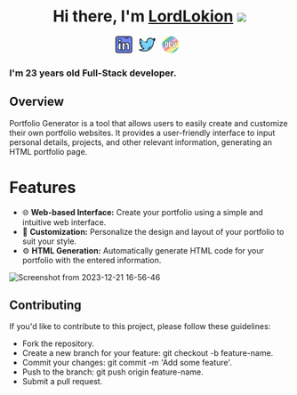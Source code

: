 <div align="center">
   <h1>Hi there, I'm <a href="https://lordlokion.github.io">LordLokion</a> <img src="https://media.giphy.com/media/hvRJCLFzcasrR4ia7z/giphy.gif" width="25px"> </h1>
</div>

<p align='center'>
   <a href="https://www.linkedin.com/in/akhil-sharma-b8860a144/"><img height="30" src="https://raw.githubusercontent.com/8bithemant/8bithemant/master/linkedin.png?raw=true"></a>&nbsp;&nbsp;
<a href="https://twitter.com/lordlokion"><img height="30" src="https://raw.githubusercontent.com/8bithemant/8bithemant/master/twitter.png?raw=true"></a>&nbsp;&nbsp;
<a href="https://dev.to/lordlokion"><img height="30" src="https://raw.githubusercontent.com/8bithemant/8bithemant/master/devto.png?raw=true"></a>&nbsp;&nbsp;
 </p>

 <p align="center">
  <h3> I'm 23 years old Full-Stack developer.</h3>
</p>

## Overview
Portfolio Generator is a tool that allows users to easily create and customize their own portfolio websites. It provides a user-friendly interface to input personal details, projects, and other relevant information, generating an HTML portfolio page.

# Features
- 🌐 **Web-based Interface:** Create your portfolio using a simple and intuitive web interface.
- 🎨 **Customization:** Personalize the design and layout of your portfolio to suit your style.
- ⚙️ **HTML Generation:** Automatically generate HTML code for your portfolio with the entered information.

  
![Screenshot from 2023-12-21 16-56-46](https://github.com/lordlokion/universal/assets/31504654/e453d6a4-0d84-4759-b2c3-8424d24bd8ee)


## Contributing
If you'd like to contribute to this project, please follow these guidelines:

- Fork the repository.
- Create a new branch for your feature: git checkout -b feature-name.
- Commit your changes: git commit -m 'Add some feature'.
- Push to the branch: git push origin feature-name.
- Submit a pull request.
